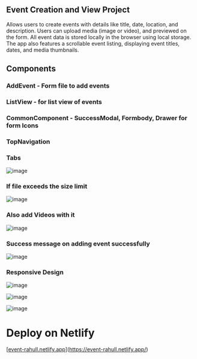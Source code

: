 

## Event Creation and View Project

Allows users to create events with details like title, date, location, and description. Users can upload media (image or video),  and previewed on the form. All event data is stored locally in the browser using local storage. The app also features a scrollable event listing, displaying event titles, dates, and media thumbnails.

## Components

### AddEvent - Form file to add events
### ListView - for list view of events
### CommonComponent - SuccessModal, Formbody, Drawer for form Icons
### TopNavigation 
### Tabs

![image](https://github.com/user-attachments/assets/ffaf5ed9-ddfb-414d-9a3d-b211ca82d5c6)

### If file exceeds the size limit
![image](https://github.com/user-attachments/assets/e1b44a23-4fba-4f38-8d09-3f1875119a1d)

### Also add Videos with it
![image](https://github.com/user-attachments/assets/68214882-ec67-4822-9d7d-aafcead4c8d0)

### Success message on adding event successfully
![image](https://github.com/user-attachments/assets/4cf454c1-1184-44f3-aaa5-86655596e43d)

### Responsive Design
![image](https://github.com/user-attachments/assets/3f138d8d-4fdf-4c42-a268-c705428cb500)

![image](https://github.com/user-attachments/assets/8921e598-c85c-437e-ac7e-f7228c241176)

![image](https://github.com/user-attachments/assets/f3d98318-d398-4493-9484-d6d4f30d4c8b)








# Deploy on Netlify

[[event-rahull.netlify.app](https://event-rahull.netlify.app/)](https://event-rahull.netlify.app/)
